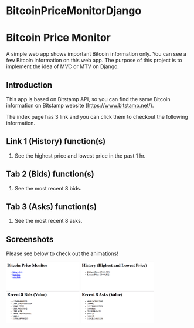 # BitcoinPriceMonitorDjango
Bitcoin Price Monitor
=============================

A simple web app shows important Bitcoin information only. You can see a few Bitcoin information on this web app. The purpose of this project is to implement the idea of MVC or MTV on Django.

Introduction
------------

This app is based on Bitstamp API, so you can find the same Bitcoin information on Bitstamp website (https://www.bitstamp.net/).

The index page has 3 link and you can click them to checkout the following information.

Link 1 (History) function(s)
---------------

1. See the highest price and lowest price in the past 1 hr.

Tab 2 (Bids) function(s)
---------------

1. See the most recent 8 bids.

Tab 3 (Asks) function(s)
---------------

1. See the most recent 8 asks.

Screenshots
---------------

Please see below to check out the animations!

<p float="left">
  <img src="/sample/index.png?raw=true" width="200px">
  <img src="/sample/history.png?raw=true" width="200px">
  <img src="/sample/bids.png?raw=true" width="200px">
  <img src="/sample/asks.png?raw=true" width="200px">
</p>
